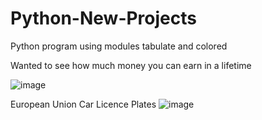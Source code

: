 # Python-New-Projects

Python program using modules tabulate and colored

Wanted to see how much money you can earn in a lifetime

![image](https://github.com/fbdan/Python-New-Projects/assets/17932047/da9864f1-dccd-4e60-ab57-9fea8cf1336f)


European Union Car Licence Plates
![image](https://github.com/fbdan/Python-New-Projects/assets/17932047/e3e2a266-65c5-4926-b47f-8a23e5bcd5a4)

